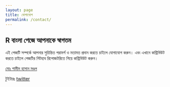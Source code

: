 ```yaml
---
layout: page
title: যোগাযোগ
permalink: /contact/
---
```


##  R বাংলা পেজে আপনাকে স্বাগতম 

এই পেজটি সম্পর্কে আপনার সুচিন্তিত পরামর্শ ও মতামত প্রদান করতে চাইলে যোগাযোগ করুন। এবং এখানে কন্ট্রিবিউট করতে চাইলে পেজটির গিটহাব রিপোজটরিতে গিয়ে কন্ট্রিবিউট করুন। 

[মোঃ শামীম হাসান মণ্ডল](https://mshmandal.github.io/)

টুইটারঃ [twitter](http://twitter.com/mshmandal)